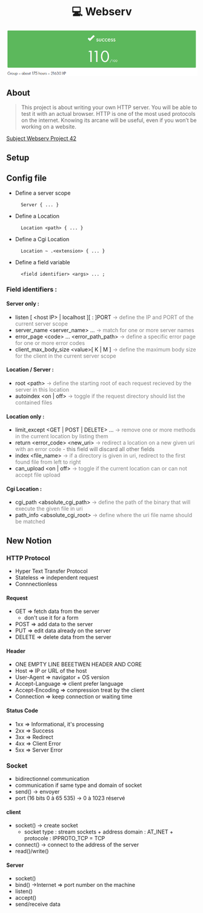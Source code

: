 <h1 align=center>💻 Webserv</h1>
<p align="center">
  <img src="img/webserv.png?raw=true"/>
</p>

## About
>This project is about writing your own HTTP server.
>You will be able to test it with an actual browser.
>HTTP is one of the most used protocols on the internet.
>Knowing its arcane will be useful, even if you won’t be working on a website.

[Subject Webserv Project 42](webserv.pdf)

## Setup

## Config file
- Define a server scope

		Server { ... }

- Define a Location

		Location <path> { ... }

- Define a Cgi Location

		Location ~ .<extension> { ... }

- Define a field variable

		<field identifier> <args> ... ;

### Field identifiers :
#### Server only :
- listen [ \<host IP\> | localhost ][ : ]PORT<span style="color:gray"> -> define the IP and PORT of the current server scope</span>
- server_name \<server_name\> ...<span style="color:gray"> -> match for one or more server names</span>
- error_page \<code\> ... \<error_path_path\><span style="color:gray"> -> define a specific error page for one or more error codes</span>
- client_max_body_size \<value\>[ K | M ]<span style="color:gray"> -> define the maximum body size for the client in the current server scope</span>
#### Location / Server :
- root \<path\><span style="color:gray"> -> define the starting root of each request recieved by the server in this location</span>
- autoindex \<on | off\><span style="color:gray"> -> toggle if the request directory should list the contained files</span>
#### Location only :
- limit_except \<GET | POST | DELETE\> ...<span style="color:gray"> -> remove one or more methods in the current location by listing them</span>
- return \<error_code\> \<new_uri\><span style="color:gray"> -> redirect a location on a new given uri with an error code</span><span style="color:#666666"> - this field will discard all other fields</span>
- index \<file_name\><span style="color:gray"> -> if a directory is given in uri, redirect to the first found file from left to right</span>
- can_upload \<on | off\><span style="color:gray"> -> toggle if the current location can or can not accept file upload</span>
#### Cgi Location :
- cgi_path \<absolute_cgi_path\><span style="color:gray"> -> define the path of the binary that will execute the given file in uri</span>
- path_info \<absolute_cgi_root\><span style="color:gray"> -> define where the uri file name should be matched</span>

## New Notion

### HTTP Protocol

- Hyper Text Transfer Protocol
- Stateless => independent request
- Connnectionless

#### Request
- GET => fetch data from the server
	- don't use it for a form
- POST => add data to the server
- PUT => edit data already on the server
- DELETE => delete data from the server

#### Header
- ONE EMPTY LINE BEEETWEN HEADER AND CORE
- Host => IP or URL of the host
- User-Agent => navigator + OS version
- Accept-Language => client prefer language
- Accept-Encoding => compression treat by the client
- Connection => keep connection or waiting time

#### Status Code
- 1xx => Informational, it's processing
- 2xx => Success
- 3xx => Redirect
- 4xx => Client Error
- 5xx => Server Error

### Socket
- bidirectionnel communication
- communication if same type and domain of socket
- send() -> envoyer
- port (16 bits 0 à 65 535) -> 0 à 1023 réservé

#### client
- socket() -> create socket
	- socket type : stream sockets  + address domain : AT_INET + protocole : IPPROTO_TCP = TCP
- connect() -> connect to the address of the server
- read()/write()

#### Server
- socket()
- bind() ->Internet => port number on the machine
- listen()
- accept()
- send/receive data
